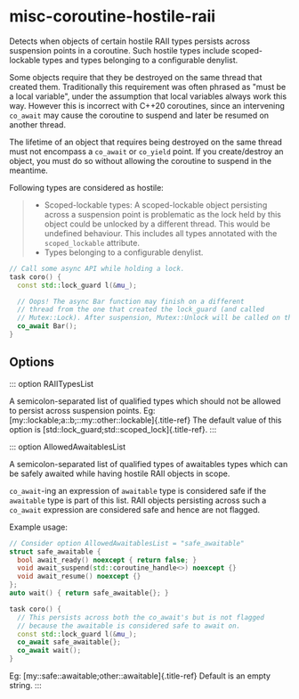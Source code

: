 # misc-coroutine-hostile-raii

Detects when objects of certain hostile RAII types persists across
suspension points in a coroutine. Such hostile types include
scoped-lockable types and types belonging to a configurable denylist.

Some objects require that they be destroyed on the same thread that
created them. Traditionally this requirement was often phrased as \"must
be a local variable\", under the assumption that local variables always
work this way. However this is incorrect with C++20 coroutines, since an
intervening `co_await` may cause the coroutine to suspend and later be
resumed on another thread.

The lifetime of an object that requires being destroyed on the same
thread must not encompass a `co_await` or `co_yield` point. If you
create/destroy an object, you must do so without allowing the coroutine
to suspend in the meantime.

Following types are considered as hostile:

> - Scoped-lockable types: A scoped-lockable object persisting across
>   a suspension point is problematic as the lock held by this object
>   could be unlocked by a different thread. This would be undefined
>   behaviour. This includes all types annotated with the
>   `scoped_lockable` attribute.
> - Types belonging to a configurable denylist.

```c++
// Call some async API while holding a lock.
task coro() {
  const std::lock_guard l(&mu_);

  // Oops! The async Bar function may finish on a different
  // thread from the one that created the lock_guard (and called
  // Mutex::Lock). After suspension, Mutex::Unlock will be called on the wrong thread.
  co_await Bar();
}
```

## Options

::: option
RAIITypesList

A semicolon-separated list of qualified types which should not be
allowed to persist across suspension points. Eg:
[my::lockable;a::b;::my::other::lockable]{.title-ref} The default value
of this option is [std::lock_guard;std::scoped_lock]{.title-ref}.
:::

::: option
AllowedAwaitablesList

A semicolon-separated list of qualified types of awaitables types which
can be safely awaited while having hostile RAII objects in scope.

`co_await`-ing an expression of `awaitable` type is considered safe if
the `awaitable` type is part of this list. RAII objects persisting
across such a `co_await` expression are considered safe and hence are
not flagged.

Example usage:

```c++
// Consider option AllowedAwaitablesList = "safe_awaitable"
struct safe_awaitable {
  bool await_ready() noexcept { return false; }
  void await_suspend(std::coroutine_handle<>) noexcept {}
  void await_resume() noexcept {}
};
auto wait() { return safe_awaitable{}; }

task coro() {
  // This persists across both the co_await's but is not flagged
  // because the awaitable is considered safe to await on.
  const std::lock_guard l(&mu_);
  co_await safe_awaitable{};
  co_await wait();
}
```

Eg: [my::safe::awaitable;other::awaitable]{.title-ref} Default is an
empty string.
:::
